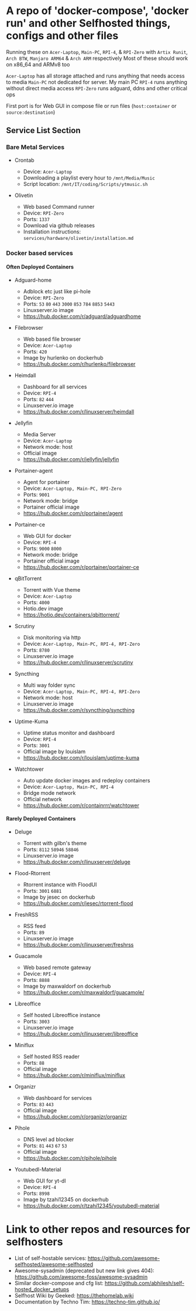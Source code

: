 # A repo of 'docker-compose', 'docker run' and other Selfhosted things, configs and other files

Running these on `Acer-Laptop`, `Main-PC`, `RPI-4`, & `RPI-Zero` with `Artix Runit`, `Arch BTW`, `Manjaro ARM64` & `Arch ARM` respectively
Most of these should work on x86_64 and ARMv8 too

`Acer-Laptop` has all storage attached and runs anything that needs access to media
`Main-PC` not dedicated for server. My main PC
`RPI-4` runs anything without direct media access
`RPI-Zero` runs adguard, ddns and other critical ops

First port is for Web GUI in compose file or run files (`host:container` or `source:destination`)

## Service List Section

### Bare Metal Services

- Crontab
  - Device: `Acer-Laptop`
  - Downloading a playlist every hour to `/mnt/Media/Music`
  - Script location: `/mnt/IT/coding/Scripts/ytmusic.sh`

- Olivetin
  - Web based Command runner
  - Device: `RPI-Zero`
  - Ports: `1337`
  - Download via github releases
  - Installation instructions: `services/hardware/olivetin/installation.md`

### Docker based services

#### Often Deployed Containers

- Adguard-home
  - Adblock etc just like pi-hole
  - Device: `RPI-Zero`
  - Ports: `53` `80` `443` `3000` `853` `784` `8853` `5443`
  - Linuxserver.io image
  - <https://hub.docker.com/r/adguard/adguardhome>

- Filebrowser
  - Web based file browser
  - Device: `Acer-Laptop`
  - Ports: `420`
  - Image by hurlenko on dockerhub
  - <https://hub.docker.com/r/hurlenko/filebrowser>

- Heimdall
  - Dashboard for all services
  - Device: `RPI-4`
  - Ports: `82` `444`
  - Linuxserver.io image
  - <https://hub.docker.com/r/linuxserver/heimdall>

- Jellyfin
  - Media Server
  - Device: `Acer-Laptop`
  - Network mode: host
  - Official image
  - <https://hub.docker.com/r/jellyfin/jellyfin>

- Portainer-agent
  - Agent for portainer
  - Device: `Acer-Laptop, Main-PC, RPI-Zero`
  - Ports: `9001`
  - Network mode: bridge
  - Portainer official image
  - <https://hub.docker.com/r/portainer/agent>

- Portainer-ce
  - Web GUI for docker
  - Device: `RPI-4`
  - Ports: `9000` `8000`
  - Network mode: bridge
  - Portainer official image
  - <https://hub.docker.com/r/portainer/portainer-ce>

- qBitTorrent
  - Torrent with Vue theme
  - Device: `Acer-Laptop`
  - Ports: `4000`
  - Hotio.dev image
  - <https://hotio.dev/containers/qbittorrent/>

- Scrutiny
  - Disk monitoring via http
  - Device: `Acer-Laptop, Main-PC, RPI-4, RPI-Zero`
  - Ports: `8780`
  - Linuxserver.io image
  - <https://hub.docker.com/r/linuxserver/scrutiny>

- Syncthing
  - Multi way folder sync
  - Device: `Acer-Laptop, Main-PC, RPI-4, RPI-Zero`
  - Network mode: host
  - Linuxserver.io image
  - <https://hub.docker.com/r/syncthing/syncthing>

- Uptime-Kuma
  - Uptime status monitor and dashboard
  - Device: `RPI-4`
  - Ports: `3001`
  - Official image by louislam
  - <https://hub.docker.com/r/louislam/uptime-kuma>

- Watchtower
    - Auto update docker images and redeploy containers
    - Device: `Acer-Laptop, Main-PC, RPI-4`
    - Bridge mode network
    - Official network
    - <https://hub.docker.com/r/containrrr/watchtower>

#### Rarely Deployed Containers

- Deluge
  - Torrent with gilbn's theme
  - Ports: `8112`  `58946` `58846`
  - Linuxserver.io image
  - <https://hub.docker.com/r/linuxserver/deluge>

- Flood-Rtorrent
  - Rtorrent instance with FloodUI
  - Ports: `3001` `6881`
  - Image by jesec on dockerhub
  - <https://hub.docker.com/r/jesec/rtorrent-flood>

- FreshRSS
  - RSS feed
  - Ports: `89`
  - Linuxserver.io image
  - <https://hub.docker.com/r/linuxserver/freshrss>

- Guacamole
  - Web based remote gateway
  - Device: `RPI-4`
  - Ports: `8888`
  - Image by maxwaldorf on dockerhub
  - <https://hub.docker.com/r/maxwaldorf/guacamole/> 

- Libreoffice
  - Self hosted Libreoffice instance
  - Ports: `3003`
  - Linuxserver.io image
  - <https://hub.docker.com/r/linuxserver/libreoffice>

- Miniflux
  - Self hosted RSS reader
  - Ports: `88`
  - Official image
  - <https://hub.docker.com/r/miniflux/miniflux>

- Organizr
  - Web dashboard for services
  - Ports: `83` `443`
  - Official image
  - <https://hub.docker.com/r/organizr/organizr>

- Pihole
  - DNS level ad blocker
  - Ports: `81` `443` `67` `53`
  - Official image
  - <https://hub.docker.com/r/pihole/pihole>

- Youtubedl-Material
  - Web GUI for yt-dl
  - Device: `RPI-4`
  - Ports: `8998`
  - Image by tzahi12345 on dockerhub
  - <https://hub.docker.com/r/tzahi12345/youtubedl-material>


# Link to other repos and resources for selfhosters

- List of self-hostable services: <https://github.com/awesome-selfhosted/awesome-selfhosted>
- Awesome-sysadmin (deprecated but new link gives 404): <https://github.com/awesome-foss/awesome-sysadmin>
- Similar docker-compose and cfg list: <https://github.com/abhilesh/self-hosted_docker_setups>
- Selfhost Wiki by Geeked: <https://thehomelab.wiki>
- Documentation by Techno Tim: <https://techno-tim.github.io/>